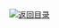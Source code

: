 [![返回目录](https://i.postimg.cc/KvQbty96/image.png)](https://ngte-pl.gitbook.io/i/javascript) 
 
 
 


